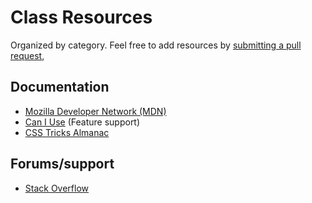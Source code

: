 # Class Resources
Organized by category. Feel free to add resources by [submitting a pull request](https://github.com/blog/1946-create-pull-requests-with-github-for-mac),

## Documentation
- [Mozilla Developer Network (MDN)](https://developer.mozilla.org/en-US/)
- [Can I Use](http://caniuse.com/) (Feature support)
- [CSS Tricks Almanac](https://css-tricks.com/almanac/)

## Forums/support
- [Stack Overflow](http://stackoverflow.com/)
